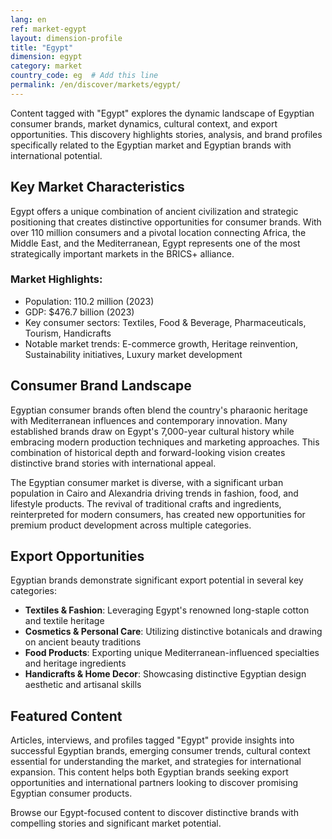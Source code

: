 ```yaml
---
lang: en
ref: market-egypt
layout: dimension-profile
title: "Egypt"
dimension: egypt
category: market
country_code: eg  # Add this line
permalink: /en/discover/markets/egypt/
---
```


Content tagged with "Egypt" explores the dynamic landscape of Egyptian consumer brands, market dynamics, cultural context, and export opportunities. This discovery highlights stories, analysis, and brand profiles specifically related to the Egyptian market and Egyptian brands with international potential.

## Key Market Characteristics

Egypt offers a unique combination of ancient civilization and strategic positioning that creates distinctive opportunities for consumer brands. With over 110 million consumers and a pivotal location connecting Africa, the Middle East, and the Mediterranean, Egypt represents one of the most strategically important markets in the BRICS+ alliance.

### Market Highlights:
- Population: 110.2 million (2023)
- GDP: $476.7 billion (2023)
- Key consumer sectors: Textiles, Food & Beverage, Pharmaceuticals, Tourism, Handicrafts
- Notable market trends: E-commerce growth, Heritage reinvention, Sustainability initiatives, Luxury market development

## Consumer Brand Landscape

Egyptian consumer brands often blend the country's pharaonic heritage with Mediterranean influences and contemporary innovation. Many established brands draw on Egypt's 7,000-year cultural history while embracing modern production techniques and marketing approaches. This combination of historical depth and forward-looking vision creates distinctive brand stories with international appeal.

The Egyptian consumer market is diverse, with a significant urban population in Cairo and Alexandria driving trends in fashion, food, and lifestyle products. The revival of traditional crafts and ingredients, reinterpreted for modern consumers, has created new opportunities for premium product development across multiple categories.

## Export Opportunities

Egyptian brands demonstrate significant export potential in several key categories:

- **Textiles & Fashion**: Leveraging Egypt's renowned long-staple cotton and textile heritage
- **Cosmetics & Personal Care**: Utilizing distinctive botanicals and drawing on ancient beauty traditions
- **Food Products**: Exporting unique Mediterranean-influenced specialties and heritage ingredients
- **Handicrafts & Home Decor**: Showcasing distinctive Egyptian design aesthetic and artisanal skills

## Featured Content

Articles, interviews, and profiles tagged "Egypt" provide insights into successful Egyptian brands, emerging consumer trends, cultural context essential for understanding the market, and strategies for international expansion. This content helps both Egyptian brands seeking export opportunities and international partners looking to discover promising Egyptian consumer products.

Browse our Egypt-focused content to discover distinctive brands with compelling stories and significant market potential.